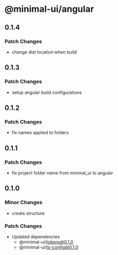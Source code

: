 # @minimal-ui/angular

## 0.1.4

### Patch Changes

- change dist location when build

## 0.1.3

### Patch Changes

- setup angular build configurations

## 0.1.2

### Patch Changes

- fix names applied to folders

## 0.1.1

### Patch Changes

- fix project folder name from minimal_ui to angular

## 0.1.0

### Minor Changes

- create structure

### Patch Changes

- Updated dependencies
  - @minimal-ui/tokens@0.1.0
  - @minimal-ui/ts-config@0.1.0
